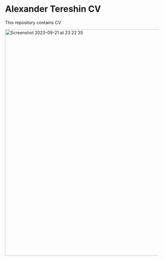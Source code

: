 # Alexander Tereshin CV
This repository contains CV


<img width="741" alt="Screenshot 2023-09-21 at 23 22 35" src="https://github.com/alexander-tereshin/CV/assets/107271811/99eba8c0-85ef-4205-96cf-70551bec13b9">
